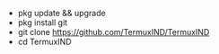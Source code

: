- pkg update && upgrade
- pkg install git
- git clone https://github.com/TermuxIND/TermuxIND
- cd TermuxIND


